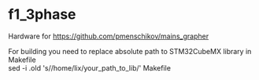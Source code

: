 # f1_3phase

Hardware for https://github.com/pmenschikov/mains_grapher

For building you need to replace absolute path to STM32CubeMX library in Makefile  
sed -i .old 's/\/home\/lix/your_path_to_lib/' Makefile

